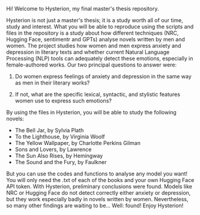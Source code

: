 Hi! Welcome to Hysterion, my final master's thesis repository. 

Hysterion is not just a master's thesis; it is a study worth all of our time, study and interest. What you will be able to reproduce using the scripts and files in the repository is a study about how different techniques (NRC, Hugging Face, sentimentr and GPTs) analyse novels written by men and women.
The project studies how women and men express anxiety and depression in literary texts and whether current Natural Language Processing (NLP) tools can adequately detect these emotions, especially in female-authored works. Our two principal questions to answer were:

1. Do women express feelings of anxiety and depression in the same way as men in their literary works?

2. If not, what are the specific lexical, syntactic, and stylistic features women use to express such emotions?

By using the files in Hysterion, you will be able to study the following novels:

- The Bell Jar, by Sylvia Plath
- To the Lighthouse, by Virginia Woolf
- The Yellow Wallpaper, by Charlotte Perkins Gilman
- Sons and Lovers, by Lawrence
- The Sun Also Rises, by Hemingway
- The Sound and the Fury, by Faulkner

But you can use the codes and functions to analyse any model you want! You will only need the .txt of each of the books and your own Hugging Face API token. 
With Hysterion, preliminary conclusions were found. Models like NRC or Hugging Face do not detect correctly either anxiety or depression, but they work especially badly in novels written by women. Nevertheless, so many other findings are waiting to be... Well: found! 
Enjoy Hysterion!
